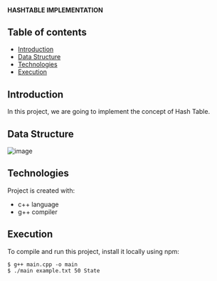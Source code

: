 #### HASHTABLE IMPLEMENTATION

## Table of contents
* [Introduction](#introduction)
* [Data Structure](#datastructure)
* [Technologies](#technologies)
* [Execution](#execution)

## Introduction
In this project, we are going to implement the concept of Hash Table. 

## Data Structure
![image](https://user-images.githubusercontent.com/36120672/112774272-c4bb3380-8ffe-11eb-9b39-a395908baf21.png)
	
## Technologies
Project is created with:
* c++ language
* g++ compiler
	
## Execution
To compile and run this project, install it locally using npm:

```
$ g++ main.cpp -o main
$ ./main example.txt 50 State
```
